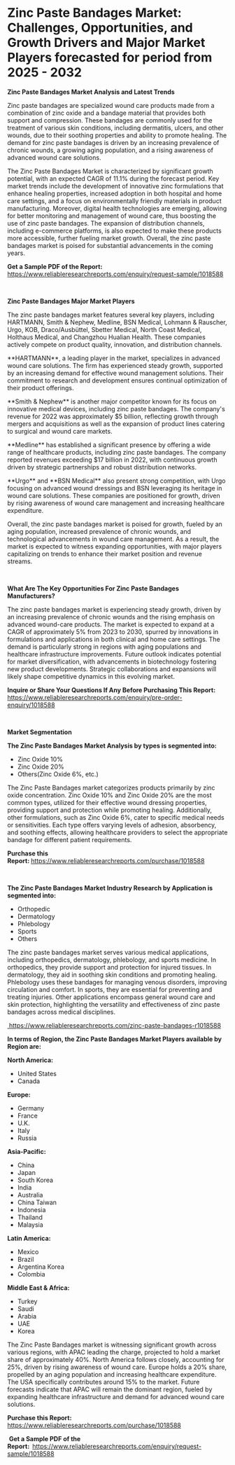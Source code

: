 <p><h1>Zinc Paste Bandages Market: Challenges, Opportunities, and Growth Drivers and Major Market Players forecasted for period from 2025 - 2032</h1></p><p><strong>Zinc Paste Bandages Market Analysis and Latest Trends</strong></p>
<p><p>Zinc paste bandages are specialized wound care products made from a combination of zinc oxide and a bandage material that provides both support and compression. These bandages are commonly used for the treatment of various skin conditions, including dermatitis, ulcers, and other wounds, due to their soothing properties and ability to promote healing. The demand for zinc paste bandages is driven by an increasing prevalence of chronic wounds, a growing aging population, and a rising awareness of advanced wound care solutions.</p><p>The Zinc Paste Bandages Market is characterized by significant growth potential, with an expected CAGR of 11.1% during the forecast period. Key market trends include the development of innovative zinc formulations that enhance healing properties, increased adoption in both hospital and home care settings, and a focus on environmentally friendly materials in product manufacturing. Moreover, digital health technologies are emerging, allowing for better monitoring and management of wound care, thus boosting the use of zinc paste bandages. The expansion of distribution channels, including e-commerce platforms, is also expected to make these products more accessible, further fueling market growth. Overall, the zinc paste bandages market is poised for substantial advancements in the coming years.</p></p>
<p><strong>Get a Sample PDF of the Report:&nbsp;</strong> <a href="https://www.reliableresearchreports.com/enquiry/request-sample/1018588?utm_campaign=2286&utm_medium=2&utm_source=Github&utm_content=ia&utm_term=16042025&utm_id=zinc-paste-bandages">https://www.reliableresearchreports.com/enquiry/request-sample/1018588</a></p>
<p>&nbsp;</p>
<p><strong>Zinc Paste Bandages Major Market Players</strong></p>
<p><p>The zinc paste bandages market features several key players, including HARTMANN, Smith & Nephew, Medline, BSN Medical, Lohmann & Rauscher, Urgo, KOB, Draco/Ausbüttel, Sbetter Medical, North Coast Medical, Holthaus Medical, and Changzhou Hualian Health. These companies actively compete on product quality, innovation, and distribution channels.</p><p>**HARTMANN**, a leading player in the market, specializes in advanced wound care solutions. The firm has experienced steady growth, supported by an increasing demand for effective wound management solutions. Their commitment to research and development ensures continual optimization of their product offerings.</p><p>**Smith & Nephew** is another major competitor known for its focus on innovative medical devices, including zinc paste bandages. The company's revenue for 2022 was approximately $5 billion, reflecting growth through mergers and acquisitions as well as the expansion of product lines catering to surgical and wound care markets.</p><p>**Medline** has established a significant presence by offering a wide range of healthcare products, including zinc paste bandages. The company reported revenues exceeding $17 billion in 2022, with continuous growth driven by strategic partnerships and robust distribution networks.</p><p>**Urgo** and **BSN Medical** also present strong competition, with Urgo focusing on advanced wound dressings and BSN leveraging its heritage in wound care solutions. These companies are positioned for growth, driven by rising awareness of wound care management and increasing healthcare expenditure.</p><p>Overall, the zinc paste bandages market is poised for growth, fueled by an aging population, increased prevalence of chronic wounds, and technological advancements in wound care management. As a result, the market is expected to witness expanding opportunities, with major players capitalizing on trends to enhance their market position and revenue streams.</p></p>
<p>&nbsp;</p>
<p><strong>What Are The Key Opportunities For Zinc Paste Bandages Manufacturers?</strong></p>
<p><p>The zinc paste bandages market is experiencing steady growth, driven by an increasing prevalence of chronic wounds and the rising emphasis on advanced wound-care products. The market is expected to expand at a CAGR of approximately 5% from 2023 to 2030, spurred by innovations in formulations and applications in both clinical and home care settings. The demand is particularly strong in regions with aging populations and healthcare infrastructure improvements. Future outlook indicates potential for market diversification, with advancements in biotechnology fostering new product developments. Strategic collaborations and expansions will likely shape competitive dynamics in this evolving market.</p></p>
<p><strong>Inquire or Share Your Questions If Any Before Purchasing This Report:</strong> <a href="https://www.reliableresearchreports.com/enquiry/pre-order-enquiry/1018588?utm_campaign=2286&utm_medium=2&utm_source=Github&utm_content=ia&utm_term=16042025&utm_id=zinc-paste-bandages">https://www.reliableresearchreports.com/enquiry/pre-order-enquiry/1018588</a></p>
<p>&nbsp;</p>
<p><strong>Market Segmentation</strong></p>
<p><strong>The Zinc Paste Bandages Market Analysis by types is segmented into:</strong></p>
<p><ul><li>Zinc Oxide 10%</li><li>Zinc Oxide 20%</li><li>Others(Zinc Oxide 6%, etc.)</li></ul></p>
<p><p>The Zinc Paste Bandages market categorizes products primarily by zinc oxide concentration. Zinc Oxide 10% and Zinc Oxide 20% are the most common types, utilized for their effective wound dressing properties, providing support and protection while promoting healing. Additionally, other formulations, such as Zinc Oxide 6%, cater to specific medical needs or sensitivities. Each type offers varying levels of adhesion, absorbency, and soothing effects, allowing healthcare providers to select the appropriate bandage for different patient requirements.</p></p>
<p><strong>Purchase this Report:&nbsp;</strong><a href="https://www.reliableresearchreports.com/purchase/1018588?utm_campaign=2286&utm_medium=2&utm_source=Github&utm_content=ia&utm_term=16042025&utm_id=zinc-paste-bandages">https://www.reliableresearchreports.com/purchase/1018588</a></p>
<p>&nbsp;</p>
<p><strong>The Zinc Paste Bandages Market Industry Research by Application is segmented into:</strong></p>
<p><ul><li>Orthopedic</li><li>Dermatology</li><li>Phlebology</li><li>Sports</li><li>Others</li></ul></p>
<p><p>The zinc paste bandages market serves various medical applications, including orthopedics, dermatology, phlebology, and sports medicine. In orthopedics, they provide support and protection for injured tissues. In dermatology, they aid in soothing skin conditions and promoting healing. Phlebology uses these bandages for managing venous disorders, improving circulation and comfort. In sports, they are essential for preventing and treating injuries. Other applications encompass general wound care and skin protection, highlighting the versatility and effectiveness of zinc paste bandages across medical disciplines.</p></p>
<p><a href="https://www.reliableresearchreports.com/zinc-paste-bandages-r1018588?utm_campaign=2286&utm_medium=2&utm_source=Github&utm_content=ia&utm_term=16042025&utm_id=zinc-paste-bandages">&nbsp;https://www.reliableresearchreports.com/zinc-paste-bandages-r1018588</a></p>
<p><strong>In terms of Region, the Zinc Paste Bandages Market Players available by Region are:</strong></p>
<p>
    <p> <strong> North America: </strong>
        <ul>
            <li>United States</li>
            <li>Canada</li>
        </ul>
        </p> 
    <p> <strong> Europe: </strong>
        <ul>
            <li>Germany</li>
            <li>France</li>
            <li>U.K.</li>
            <li>Italy</li>
            <li>Russia</li>
        </ul>
        </p> 
    <p> <strong> Asia-Pacific: </strong>
        <ul>
            <li>China</li>
            <li>Japan</li>
            <li>South Korea</li>
            <li>India</li>
            <li>Australia</li>
            <li>China Taiwan</li>
            <li>Indonesia</li>
            <li>Thailand</li>
            <li>Malaysia</li>
        </ul>
        </p> 
    <p> <strong> Latin America: </strong>
        <ul>
            <li>Mexico</li>
            <li>Brazil</li>
            <li>Argentina Korea</li>
            <li>Colombia</li>
        </ul>
        </p> 
    <p> <strong> Middle East & Africa: </strong>
        <ul>
            <li>Turkey</li>
            <li>Saudi</li>
            <li>Arabia</li>
            <li>UAE</li>
            <li>Korea</li>
        </ul>
    </p>
    </p>
<p><p>The Zinc Paste Bandages market is witnessing significant growth across various regions, with APAC leading the charge, projected to hold a market share of approximately 40%. North America follows closely, accounting for 25%, driven by rising awareness of wound care. Europe holds a 20% share, propelled by an aging population and increasing healthcare expenditure. The USA specifically contributes around 15% to the market. Future forecasts indicate that APAC will remain the dominant region, fueled by expanding healthcare infrastructure and demand for advanced wound care solutions.</p></p>
<p><strong>Purchase this Report: </strong><a href="https://www.reliableresearchreports.com/purchase/1018588?utm_campaign=2286&utm_medium=2&utm_source=Github&utm_content=ia&utm_term=16042025&utm_id=zinc-paste-bandages">https://www.reliableresearchreports.com/purchase/1018588</a></p>
<p>&nbsp;<strong>Get a Sample PDF of the Report:&nbsp;&nbsp;</strong><a href="https://www.reliableresearchreports.com/enquiry/request-sample/1018588?utm_campaign=2286&utm_medium=2&utm_source=Github&utm_content=ia&utm_term=16042025&utm_id=zinc-paste-bandages">https://www.reliableresearchreports.com/enquiry/request-sample/1018588</a></p>
<p><strong></strong></p>
<p><p></p><p></p><p></p></p>